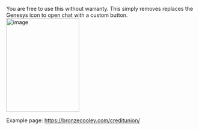 You are free to use this without warranty. This simply removes replaces the Genesys icon to open chat with a custom button.<br>
<img width="194" height="249" alt="image" src="https://github.com/user-attachments/assets/0c89e78d-49e9-472a-ad96-550f20c879dc" />
<br>


Example page:
https://bronzecooley.com/creditunion/
